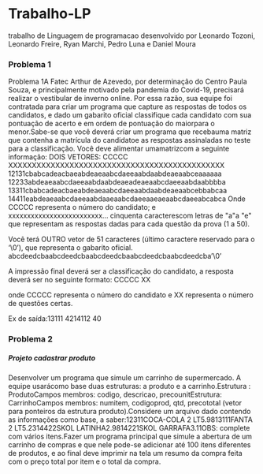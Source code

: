 # Trabalho-LP

trabalho de Linguagem de programacao desenvolvido por Leonardo Tozoni, Leonardo Freire, Ryan Marchi, Pedro Luna e Daniel Moura

### Problema 1


Problema 1A Fatec Arthur de Azevedo, por determinação do Centro Paula Souza, e principalmente motivado pela pandemia do Covid-19, precisará realizar o vestibular de inverno online. Por essa razão, sua equipe foi contratada  para  criar  um  programa  que  capture  as  respostas  de  todos  os  candidatos,  e  dado  um gabarito oficial classifique cada candidato com sua pontuação de acerto e em ordem de pontuação do maiorpara o menor.Sabe-se  que  você deverá  criar  um  programa  que recebauma  matriz  que  contenha  a  matrícula  do candidatoe as respostas assinaladas no teste para a classificação. Você deve alimentar umamatrizcom a seguinte informação:
DOIS  VETORES:
CCCCC XXXXXXXXXXXXXXXXXXXXXXXXXXXXXXXXXXXXXXXXXXXXXX
12131cbabcadeacbaeabdeaeaabcdaeeaabdaabdeaeaabceaaaaaa
12233abdeaeaabcdaeeaabdaabdeaeadeaeaabcdaeeaabdaabbbba
13311cbabcadeacbaeabdeaeaabcdaeeaabdaabdeaeaabcebbabcaa
14411eabdeaeaabcdaeeaabdaaeaabcdaeeaaeaeaabcdaeeabcabca
Onde CCCCC representa o número do candidato; e xxxxxxxxxxxxxxxxxxxxxxxxx... cinquenta caracterescom letras de "a"a  "e" que representam as respostas dadas para cada questão da prova (1 a 50).

Você terá OUTRO vetor de 51 caracteres (último caractere reservado para o ‘\0’), que representa o gabarito oficial.
abcdeedcbaabcdeedcbaabcdeedcbaabcdeedcbaabcdeedcba’\0’

A impressão final deverá ser a classificação do candidato, a resposta deverá ser no seguinte formato:
CCCCC XX

onde CCCCC representa o número do candidato e XX representa o número de questões certas.

Ex de saída:13111 4214112 40

### Problema 2

##### Projeto cadastrar produto

Desenvolver um programa que simule um carrinho de supermercado. A equipe usarácomo base duas estruturas: a produto e a carrinho.Estrutura : ProdutoCampos membros: codigo, descricao, precounitEstrutura: CarrinhoCampos membros: numitem, codigoprod, qtd, precototal (vetor para ponteiros da estrutura produto).Considere um arquivo dado contendo as informações como base, a saber:12311COCA-COLA 2 LT5.9813111FANTA 2 LT5.2314422SKOL LATINHA2.9814221SKOL GARRAFA3.11OBS: complete com vários itens.Fazer um  programa principal  que  simule  a  abertura  de  um  carrinho  de  compras  e que  nele  pode-se adicionar até 100 itens diferentes de produtos, e ao final deve imprimir na tela um resumo da compra feita com o preço total por item e o total da compra. 
